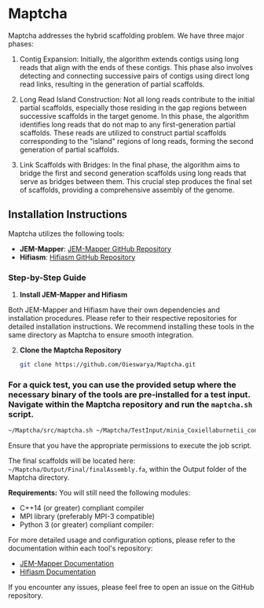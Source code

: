 # Maptcha

Maptcha addresses the hybrid scaffolding problem. We have three major phases: 
1. Contig Expansion: Initially, the algorithm extends contigs using long reads that align with the ends of these contigs. This phase also involves detecting and connecting successive pairs of contigs using direct long read links, resulting in the generation of partial scaffolds.

2. Long Read Island Construction: Not all long reads contribute to the initial partial scaffolds, especially those residing in the gap regions between successive scaffolds in the target genome. In this phase, the algorithm identifies long reads that do not map to any first-generation partial scaffolds. These reads are utilized to construct partial scaffolds corresponding to the "island" regions of long reads, forming the second generation of partial scaffolds.

3. Link Scaffolds with Bridges: In the final phase, the algorithm aims to bridge the first and second generation scaffolds using long reads that serve as bridges between them. This crucial step produces the final set of scaffolds, providing a comprehensive assembly of the genome.



## Installation Instructions

Maptcha utilizes the following tools:

- **JEM-Mapper**: [JEM-Mapper GitHub Repository](https://github.com/TazinRahman1105050/JEM-Mapper)
- **Hifiasm**: [Hifiasm GitHub Repository](https://github.com/chhylp123/hifiasm)

### Step-by-Step Guide

1. **Install JEM-Mapper and Hifiasm**

Both JEM-Mapper and Hifiasm have their own dependencies and installation procedures. Please refer to their respective repositories for detailed installation instructions. We recommend installing these tools in the same directory as Maptcha to ensure smooth integration.

2. **Clone the Maptcha Repository**

   ```bash
   git clone https://github.com/Oieswarya/Maptcha.git

### For a quick test, you can use the provided setup where the necessary binary of the tools are pre-installed for a test input. Navigate within the Maptcha repository and run the `maptcha.sh` script. 

```bash
~/Maptcha/src/maptcha.sh ~/Maptcha/TestInput/minia_Coxiellaburnetii_contigs.fa ~/Maptcha/TestInput/CoxiellaBurnetii_longreads.fa
```
Ensure that you have the appropriate permissions to execute the job script.

The final scaffolds will be located here: `~/Maptcha/Output/Final/finalAssembly.fa`, within the Output folder of the Maptcha directory.

**Requirements:**
You will still need the following modules:
- C++14 (or greater) compliant compiler
- MPI library (preferably MPI-3 compatible)
- Python 3 (or greater) compliant compiler:

For more detailed usage and configuration options, please refer to the documentation within each tool's repository:

- [JEM-Mapper Documentation](https://github.com/TazinRahman1105050/JEM-Mapper)
- [Hifiasm Documentation](https://github.com/chhylp123/hifiasm)

If you encounter any issues, please feel free to open an issue on the GitHub repository.
